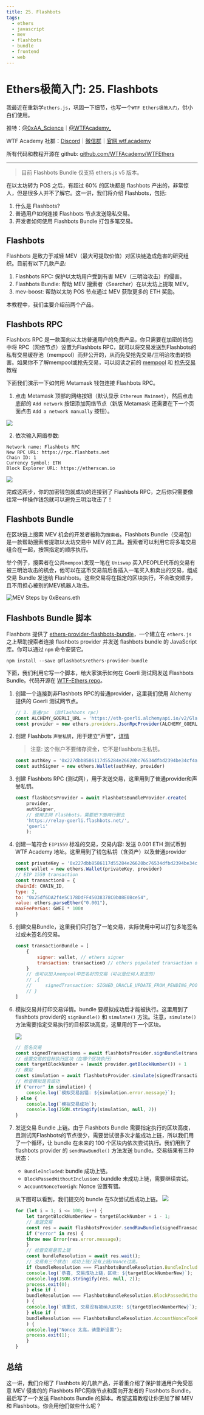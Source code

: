 ```yaml
---
title: 25. Flashbots
tags:
  - ethers
  - javascript
  - mev
  - flashbots
  - bundle
  - frontend
  - web
---
```


# Ethers极简入门: 25. Flashbots

我最近在重新学`ethers.js`，巩固一下细节，也写一个`WTF Ethers极简入门`，供小白们使用。

推特：[@0xAA_Science](https://twitter.com/0xAA_Science)｜[@WTFAcademy_](https://twitter.com/WTFAcademy_)

WTF Academy 社群：[Discord](https://discord.gg/5akcruXrsk)｜[微信群](https://docs.google.com/forms/d/e/1FAIpQLSe4KGT8Sh6sJ7hedQRuIYirOoZK_85miz3dw7vA1-YjodgJ-A/viewform?usp=sf_link)｜[官网 wtf.academy](https://wtf.academy)

所有代码和教程开源在 github: [github.com/WTFAcademy/WTFEthers](https://github.com/WTFAcademy/WTFEthers)

---

> 目前 Flashbots Bundle 仅支持 ethers.js v5 版本。

在以太坊转为 POS 之后，有超过 60% 的区块都是 flashbots 产出的，非常惊人，但是很多人并不了解它。这一讲，我们将介绍 Flashbots，包括:
1. 什么是 Flashbots?
2. 普通用户如何连接 Flashbots 节点发送隐私交易。
3. 开发者如何使用 Flashbots Bundle 打包多笔交易。

## Flashbots

Flashbots 是致力于减轻 MEV（最大可提取价值）对区块链造成危害的研究组织。目前有以下几款产品: 
1. Flashbots RPC: 保护以太坊用户受到有害 MEV（三明治攻击）的侵害。
2. Flashbots Bundle: 帮助 MEV 搜索者（Searcher）在以太坊上提取 MEV。
3. mev-boost: 帮助以太坊 POS 节点通过 MEV 获取更多的 ETH 奖励。

本教程中，我们主要介绍前两个产品。

## Flashbots RPC

Flashbots RPC 是一款面向以太坊普通用户的免费产品，你只需要在加密的钱包中将 RPC（网络节点）设置为Flashbots RPC，就可以将交易发送到Flashbots的私有交易缓存池（mempool）而非公开的，从而免受抢先交易/三明治攻击的损害。如果你不了解mempool或抢先交易，可以阅读之前的 [mempool](https://github.com/WTFAcademy/WTFEthers/blob/main/19_Mempool/readme.md) 和 [抢先交易](https://github.com/WTFAcademy/WTFEthers/blob/main/23_Frontrun/readme.md) 教程

下面我们演示一下如何用 Metamask 钱包连接 Flashbots RPC。
1. 点击 Metamask 顶部的网络按钮（默认显示 `Ethereum Mainnet`），然后点击底部的 `Add network` 按钮添加网络节点（新版 Metamask 还需要在下一个页面点击 `Add a network manually` 按钮）。

![](./img/25-1.png)

2. 依次输入网络参数:

```
Network name: Flashbots RPC
New RPC URL: https://rpc.flashbots.net
Chain ID: 1
Currency Symbol: ETH
Block Explorer URL: https://etherscan.io
```

![](./img/25-2.png)

完成这两步，你的加密钱包就成功的连接到了 Flashbots RPC，之后你只需要像往常一样操作钱包就可以避免三明治攻击了！

## Flashbots Bundle

在区块链上搜索 MEV 机会的开发者被称为`搜索者`。Flashbots Bundle（交易包）是一款帮助搜索者提取以太坊交易中 MEV 的工具。搜索者可以利用它将多笔交易组合在一起，按照指定的顺序执行。

举个例子，搜索者在公共`mempool`发现一笔在 `Uniswap` 买入PEOPLE代币的交易有被三明治攻击的机会，他可以在这币交易前后各插入一笔买入和卖出的交易，组成交易 Bundle 发送给 Flashbots。这些交易将在指定的区块执行，不会改变顺序，且不用担心被别的MEV机器人攻击。

![MEV Steps by 0xBeans.eth](./img/25-3.jpeg)

## Flashbots Bundle 脚本

Flashbots 提供了 [ethers-provider-flashbots-bundle](https://github.com/flashbots/ethers-provider-flashbots-bundle)，一个建立在 `ethers.js` 之上帮助搜索者连接 flashbots provider 并发送 flashbots bundle 的 JavaScript 库。你可以通过 `npm` 命令安装它。

```shell
npm install --save @flashbots/ethers-provider-bundle
```

下面，我们利用它写一个脚本，给大家演示如何在 Goerli 测试网发送 Flashbots Bundle。代码开源在 [WTF-Ethers repo](https://github.com/WTFAcademy/WTF-Ethers)。

1. 创建一个连接到非Flashbots RPC的普通provider，这里我们使用 Alchemy 提供的 Goerli 测试网节点。
    ```js
    // 1. 普通rpc （非flashbots rpc）
    const ALCHEMY_GOERLI_URL = 'https://eth-goerli.alchemyapi.io/v2/GlaeWuylnNM3uuOo-SAwJxuwTdqHaY5l';
    const provider = new ethers.providers.JsonRpcProvider(ALCHEMY_GOERLI_URL);
    ```

2. 创建 Flashbots `声誉私钥`，用于建立“声誉”，[详情](https://docs.flashbots.net/flashbots-auction/searchers/advanced/reputation)
    > 注意: 这个账户不要储存资金，它不是flashbots主私钥。
    ```js
    const authKey = '0x227dbb8586117d55284e26620bc76534dfbd2394be34cf4a09cb775d593b6f2c'
    const authSigner = new ethers.Wallet(authKey, provider)
    ```

3. 创建 Flashbots RPC (测试网），用于发送交易，这里用到了普通provider和声誉私钥。
    ```js
    const flashbotsProvider = await FlashbotsBundleProvider.create(
        provider,
        authSigner,
        // 使用主网 Flashbots，需要把下面两行删去
        'https://relay-goerli.flashbots.net/', 
        'goerli'
        );
    ```

4. 创建一笔符合 `EIP1559` 标准的交易，交易内容: 发送 0.001 ETH 测试币到 WTF Academy 地址。这里用到了钱包私钥（含资产）以及普通provider

    ```js
    const privateKey = '0x227dbb8586117d55284e26620bc76534dfbd2394be34cf4a09cb775d593b6f2c'
    const wallet = new ethers.Wallet(privateKey, provider)
    // EIP 1559 transaction
    const transaction0 = {
    chainId: CHAIN_ID,
    type: 2,
    to: "0x25df6DA2f4e5C178DdFF45038378C0b08E0Bce54",
    value: ethers.parseEther("0.001"),
    maxFeePerGas: GWEI * 100n
    }
    ```

5. 创建交易Bundle，这里我们只打包了一笔交易，实际使用中可以打包多笔签名过或未签名的交易。

    ```js
    const transactionBundle = [
        {
            signer: wallet, // ethers signer
            transaction: transaction0 // ethers populated transaction object
        }
        // 也可以加入mempool中签名好的交易（可以是任何人发送的）
        // ,{
        //     signedTransaction: SIGNED_ORACLE_UPDATE_FROM_PENDING_POOL // serialized signed transaction hex
        // }
    ]
    ```

6. 模拟交易并打印交易详情。bundle 要模拟成功后才能被执行。这里用到了flashbots provider的 `signBundle()` 和 `simulate()` 方法。注意，`simulate()` 方法需要指定交易执行的目标区块高度，这里用的下一个区块。

    ![](./img/25-4.png)
    ```js
    // 签名交易
    const signedTransactions = await flashbotsProvider.signBundle(transactionBundle)
    // 设置交易的目标执行区块（在哪个区块执行）
    const targetBlockNumber = (await provider.getBlockNumber()) + 1
    // 模拟
    const simulation = await flashbotsProvider.simulate(signedTransactions, targetBlockNumber)
    // 检查模拟是否成功
    if ("error" in simulation) {
        console.log(`模拟交易出错: ${simulation.error.message}`);
    } else {
        console.log(`模拟交易成功`);
        console.log(JSON.stringify(simulation, null, 2))
    }
    ```

7. 发送交易 Bundle 上链。由于 Flashbots Bundle 需要指定执行的区块高度，且测试网Flashbots的节点很少，需要尝试很多次才能成功上链，所以我们用了一个循环，让 bundle 在未来的 100 个区块内依次尝试执行。我们用到了 flashbots provider 的 `sendRawBundle()` 方法发送 bundle。交易结果有三种状态：
    - `BundleIncluded`: bundle 成功上链。
    - `BlockPassedWithoutInclusion`: bunddle 未成功上链，需要继续尝试。
    - `AccountNonceTooHigh`: Nonce 设置有错。
    
    从下图可以看到，我们提交的 bundle 在5次尝试后成功上链。
    ![](./img/25-5.png)

    ```js
    for (let i = 1; i <= 100; i++) {
        let targetBlockNumberNew = targetBlockNumber + i - 1;
        // 发送交易
        const res = await flashbotsProvider.sendRawBundle(signedTransactions, targetBlockNumberNew);
        if ("error" in res) {
        throw new Error(res.error.message);
        }
        // 检查交易是否上链
        const bundleResolution = await res.wait();
        // 交易有三个状态: 成功上链/没有上链/Nonce过高。
        if (bundleResolution === FlashbotsBundleResolution.BundleIncluded) {
        console.log(`恭喜, 交易成功上链，区块: ${targetBlockNumberNew}`);
        console.log(JSON.stringify(res, null, 2));
        process.exit(0);
        } else if (
        bundleResolution === FlashbotsBundleResolution.BlockPassedWithoutInclusion
        ) {
        console.log(`请重试, 交易没有被纳入区块: ${targetBlockNumberNew}`);
        } else if (
        bundleResolution === FlashbotsBundleResolution.AccountNonceTooHigh
        ) {
        console.log("Nonce 太高，请重新设置");
        process.exit(1);
        }
    }
    ```

## 总结

这一讲，我们介绍了 Flashbots 的几款产品，并着重介绍了保护普通用户免受恶意 MEV 侵害的的 Flashbots RPC网络节点和面向开发者的 Flashbots Bundle，最后写了一个发送 Flashbots Bundle 的脚本。希望这篇教程让你更加了解 MEV 和 Flashbots。你会用他们做些什么呢？
